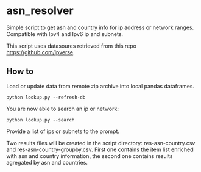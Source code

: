 # asn_resolver
Simple script to get asn and country info for ip address or network ranges. Compatible with Ipv4 and Ipv6 ip and subnets. 

This script uses datasoures retrieved from this repo https://github.com/ipverse.

## How to 

Load or update data from remote zip archive into local pandas dataframes. 
```
python lookup.py --refresh-db
```
You are now able to search an ip or network: 
```
python lookup.py --search 
```
Provide a list of ips or subnets to the prompt. 

Two results files will be created in the script directory: res-asn-country.csv and res-asn-country-groupby.csv. First one contains the item list enriched with asn and country information, the second one contains results agregated by asn and countries. 
